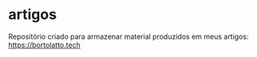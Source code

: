 # artigos
Repositório criado para armazenar material produzidos em meus artigos: https://bortolatto.tech
